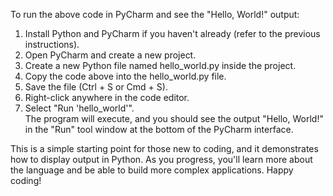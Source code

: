 To run the above code in PyCharm and see the "Hello, World!" output:  
  
1.  Install Python and PyCharm if you haven't already (refer to the previous instructions).
2.  Open PyCharm and create a new project.
3. Create a new Python file named hello_world.py inside the project.
4. Copy the code above into the hello_world.py file.
5. Save the file (Ctrl + S or Cmd + S).
6. Right-click anywhere in the code editor.
7. Select "Run 'hello_world'".  
The program will execute, and you should see the output "Hello, World!" in the "Run" tool window at the bottom of the PyCharm interface.  
  
This is a simple starting point for those new to coding, and it demonstrates how to display output in Python. As you progress, you'll learn more about the language and be able to build more complex applications. Happy coding!
